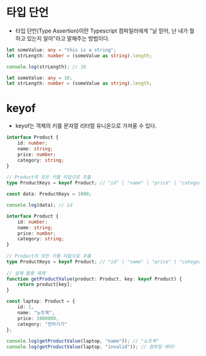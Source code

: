# 타입 단언
* 타입 단언(Type Assertion)이란 Typescript 컴파일러에게 "날 믿어, 난 내가 뭘 하고 있는지 알아"라고 말해주는 방법이다.

```typescript
let someValue: any = "this is a string";
let strLength: number = (someValue as string).length;

console.log(strLength); // 16

let someValue: any = 10;
let strLength: number = (someValue as string).length;
```

# keyof

* keyof는 객체의 키를 문자열 리터럴 유니온으로 가져올 수 있다.

```typescript
interface Product {
    id: number;
    name: string;
    price: number;
    category: string;
}
 
// Product의 모든 키를 타입으로 추출
type ProductKeys = keyof Product; // "id" | "name" | "price" | "category"

const data: ProductKeys = 1000;

console.log(data); // id
```

```ts
interface Product {
    id: number;
    name: string;
    price: number;
    category: string;
}
 
// Product의 모든 키를 타입으로 추출
type ProductKeys = keyof Product; // "id" | "name" | "price" | "category"
 
// 실제 활용 예제
function getProductValue(product: Product, key: keyof Product) {
    return product[key];
}

const laptop: Product = {
    id: 1,
    name: "노트북",
    price: 1000000,
    category: "전자기기"
};
 
console.log(getProductValue(laptop, "name")); // "노트북"
console.log(getProductValue(laptop, "invalid")); // 컴파일 에러!
```